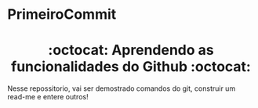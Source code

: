 # PrimeiroCommit

<h1 align="center"> :octocat: Aprendendo as funcionalidades do Github :octocat:</h1>

<p> Nesse repossitorio, vai ser demostrado comandos do git, construir um read-me e entere outros! </p>

